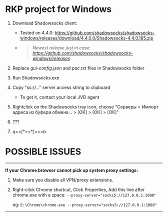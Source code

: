 # RKP project for Windows


1. Download Shadowsocks client:
	- Tested on 4.4.0: https://github.com/shadowsocks/shadowsocks-windows/releases/download/4.4.0.0/Shadowsocks-4.4.0.185.zip
	- >*Newest release just in case: https://github.com/shadowsocks/shadowsocks-windows/releases*

2. Replace *gui-config.json* and *pac.txt* files in Shadowsocks folder

3. Run Shadowsocks.exe

4. Copy "ss://..." server access string to clipboard
	- To get it, contact your local JVD agent

5. Rightclick on the Shadowsocks tray icon, choose "Серверы > Импорт адреса из буфера обмена... > [OK] > [ОК] > [ОК]"

6. ???

7. q==[\*><\*]===b


# POSSIBLE ISSUES
---
**If your Chrome browser cannot pick up system proxy settings:**

1. Make sure you disable all VPN/proxy extensions.

2. Right-click Chrome shortcut, Click Properties, Add this line after chrome.exe with a space: `--proxy-server="socks5://127.0.0.1:1080" `
	
	eg: `E:\Chrome\chrome.exe --proxy-server="socks5://127.0.0.1:1080"`

---
